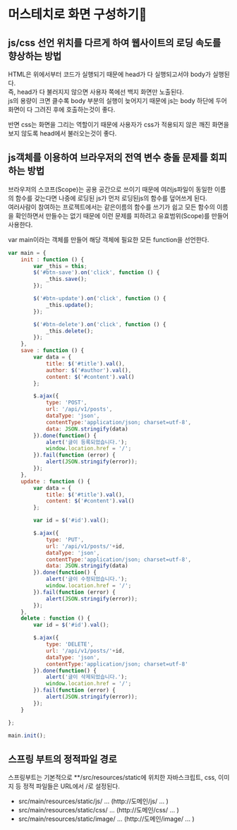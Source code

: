 # 머스테치로 화면 구성하기📌

## js/css 선언 위치를 다르게 하여 웹사이트의 로딩 속도를 향상하는 방법
HTML은 위에서부터 코드가 실행되기 때문에 head가 다 실행되고서야 body가 실행된다.<br>
즉, head가 다 불러지지 않으면 사용자 쪽에선 백지 화면만 노출된다.<br>
js의 용량이 크면 클수록 body 부분의 실행이 늦어지기 때문에 js는 body 하단에 두어 화면이 다 그려진 후에 호출하는것이 좋다.

반면 css는 화면을 그리는 역할이기 때문에 사용자가 css가 적용되지 않은 깨진 화면을 보지 않도록 head에서 불러오는것이 좋다.


## js객체를 이용하여 브라우저의 전역 변수 충돌 문제를 회피하는 방법
브라우저의 스코프(Scope)는 공용 공간으로 쓰이기 때문에 여러js파일이 동일한 이름의 함수를 갖는다면 나중에 로딩된 js가 먼저 로딩된js의 함수를 덮어쓰게 된다.<br>
여러사람이 참여하는 프로젝트에서는 같은이름의 함수를 쓰기가 쉽고 모든 함수의 이름을 확인하면서 만들수는 없기 때문에 이런 문제를 피하려고 유효범위(Scope)를 만들어 사용한다.

var main이라는 객체를 만들어 해당 객체에 필요한 모든 function을 선언한다.
```javascript
var main = {
    init : function () {
        var _this = this;
        $('#btn-save').on('click', function () {
            _this.save();
        });

        $('#btn-update').on('click', function () {
            _this.update();
        });

        $('#btn-delete').on('click', function () {
            _this.delete();
        });
    },
    save : function () {
        var data = {
            title: $('#title').val(),
            author: $('#author').val(),
            content: $('#content').val()
        };

        $.ajax({
            type: 'POST',
            url: '/api/v1/posts',
            dataType: 'json',
            contentType:'application/json; charset=utf-8',
            data: JSON.stringify(data)
        }).done(function() {
            alert('글이 등록되었습니다.');
            window.location.href = '/';
        }).fail(function (error) {
            alert(JSON.stringify(error));
        });
    },
    update : function () {
        var data = {
            title: $('#title').val(),
            content: $('#content').val()
        };

        var id = $('#id').val();

        $.ajax({
            type: 'PUT',
            url: '/api/v1/posts/'+id,
            dataType: 'json',
            contentType:'application/json; charset=utf-8',
            data: JSON.stringify(data)
        }).done(function() {
            alert('글이 수정되었습니다.');
            window.location.href = '/';
        }).fail(function (error) {
            alert(JSON.stringify(error));
        });
    },
    delete : function () {
        var id = $('#id').val();

        $.ajax({
            type: 'DELETE',
            url: '/api/v1/posts/'+id,
            dataType: 'json',
            contentType:'application/json; charset=utf-8'
        }).done(function() {
            alert('글이 삭제되었습니다.');
            window.location.href = '/';
        }).fail(function (error) {
            alert(JSON.stringify(error));
        });
    }

};

main.init();
```

## 스프링 부트의 정적파일 경로
스프링부트는 기본적으로 **/src/resources/static에 위치한 자바스크립트, css, 이미지 등 정적 파일들은 URL에서 /로 설정된다.

* src/main/resources/static/js/ ... (http://도메인/js/ ... )
* src/main/resources/static/css/ ... (http://도메인/css/ ... )
* src/main/resources/static/image/ ... (http://도메인/image/ ... )
